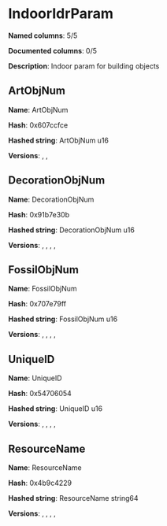 # IndoorIdrParam
**Named columns**: 5/5

**Documented columns**: 0/5

**Description**: Indoor param for building objects
## ArtObjNum

**Name**: ArtObjNum

**Hash**: 0x607ccfce

**Hashed string**: ArtObjNum u16

**Versions**: , , 

## DecorationObjNum

**Name**: DecorationObjNum

**Hash**: 0x91b7e30b

**Hashed string**: DecorationObjNum u16

**Versions**: , , , , 

## FossilObjNum

**Name**: FossilObjNum

**Hash**: 0x707e79ff

**Hashed string**: FossilObjNum u16

**Versions**: , , , , 

## UniqueID

**Name**: UniqueID

**Hash**: 0x54706054

**Hashed string**: UniqueID u16

**Versions**: , , , , 

## ResourceName

**Name**: ResourceName

**Hash**: 0x4b9c4229

**Hashed string**: ResourceName string64

**Versions**: , , , , 

